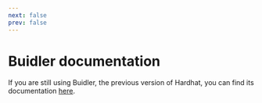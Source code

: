 ```yaml
---
next: false
prev: false
---
```


# Buidler documentation

If you are still using Buidler, the previous version of Hardhat, you can find its documentation [here](https://buidler.hardhat.org).
